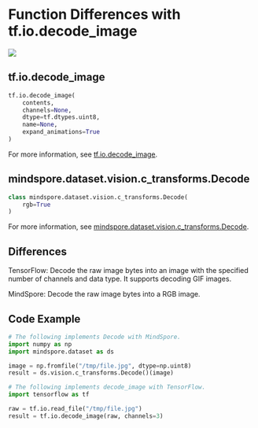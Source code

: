 # Function Differences with tf.io.decode_image

<a href="https://gitee.com/mindspore/docs/blob/master/docs/mindspore/migration_guide/source_en/api_mapping/tensorflow_diff/decode_image.md" target="_blank"><img src="https://mindspore-website.obs.cn-north-4.myhuaweicloud.com/website-images/master/resource/_static/logo_source_en.png"></a>

## tf.io.decode_image

```python
tf.io.decode_image(
    contents,
    channels=None,
    dtype=tf.dtypes.uint8,
    name=None,
    expand_animations=True
)
```

For more information, see [tf.io.decode_image](https://www.tensorflow.org/versions/r1.15/api_docs/python/tf/io/decode_image).

## mindspore.dataset.vision.c_transforms.Decode

```python
class mindspore.dataset.vision.c_transforms.Decode(
    rgb=True
)
```

For more information, see [mindspore.dataset.vision.c_transforms.Decode](https://mindspore.cn/docs/api/en/master/api_python/dataset_vision/mindspore.dataset.vision.c_transforms.Decode.html#mindspore.dataset.vision.c_transforms.Decode).

## Differences

TensorFlow: Decode the raw image bytes into an image with the specified number of channels and data type. It supports decoding GIF images.

MindSpore: Decode the raw image bytes into a RGB image.

## Code Example

```python
# The following implements Decode with MindSpore.
import numpy as np
import mindspore.dataset as ds

image = np.fromfile("/tmp/file.jpg", dtype=np.uint8)
result = ds.vision.c_transforms.Decode()(image)

# The following implements decode_image with TensorFlow.
import tensorflow as tf

raw = tf.io.read_file("/tmp/file.jpg")
result = tf.io.decode_image(raw, channels=3)
```
